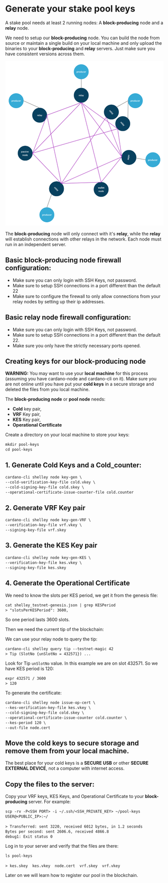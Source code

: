 # Generate your stake pool keys

A stake pool needs at least 2 running nodes: A **block-producing** node and a **relay** node.

We need to setup our **block-producing** node. You can build the node from source or maintain a single build on your local machine and only upload the binaries to your **block-producing** and **relay** servers. Just make sure you have consistent versions across them.

![network diagram](../.gitbook/assets/basic-network-with-relays-producers-passivenodes-walletnodes.png)

The **block-producing** node will only connect with it's **relay**, while the **relay** will establish connections with other relays in the network. Each node must run in an independent server.

## Basic block-producing node firewall configuration:

* Make sure you can only login with SSH Keys, not password.
* Make sure to setup SSH connections in a port different than the default 22
* Make sure to configure the firewall to only allow connections from your relay nodes by setting up their ip addresses.

## Basic relay node firewall configuration:

* Make sure you can only login with SSH Keys, not password.
* Make sure to setup SSH connections in a port different than the default 22.
* Make sure you only have the strictly necessary ports opened.

## Creating keys for our block-producing node

**WARNING:** You may want to use your **local machine** for this process \(assuming you have cardano-node and cardano-cli on it\). Make sure you are not online until you have put your **cold keys** in a secure storage and deleted the files from you local machine.

The **block-producing node** or **pool node** needs:

* **Cold** key pair,
* **VRF** Key pair,
* **KES** Key pair,
* **Operational Certificate**

Create a directory on your local machine to store your keys:

```text
mkdir pool-keys
cd pool-keys
```

## 1. Generate **Cold** Keys and a **Cold\_counter**:

```text
cardano-cli shelley node key-gen \
--cold-verification-key-file cold.vkey \
--cold-signing-key-file cold.skey \
--operational-certificate-issue-counter-file cold.counter
```

## 2. Generate VRF Key pair

```text
cardano-cli shelley node key-gen-VRF \
--verification-key-file vrf.vkey \
--signing-key-file vrf.skey
```

## 3. Generate the KES Key pair

```text
cardano-cli shelley node key-gen-KES \
--verification-key-file kes.vkey \
--signing-key-file kes.skey
```

## 4. Generate the Operational Certificate

We need to know the slots per KES period, we get it from the genesis file:

```text
cat shelley_testnet-genesis.json | grep KESPeriod
> "slotsPerKESPeriod": 3600,
```

So one period lasts 3600 slots.

Then we need the current tip of the blockchain:

We can use your relay node to query the tip:

```text
cardano-cli shelley query tip --testnet-magic 42
> Tip (SlotNo {unSlotNo = 432571}) ...
```

Look for Tip `unSlotNo` value. In this example we are on slot 432571. So we have KES period is 120:

```text
expr 432571 / 3600
> 120
```

To generate the certificate:

```text
cardano-cli shelley node issue-op-cert \
--kes-verification-key-file kes.vkey \
--cold-signing-key-file cold.skey \
--operational-certificate-issue-counter cold.counter \
--kes-period 120 \
--out-file node.cert
```

## Move the cold keys to secure storage and remove them from your local machine.

The best place for your cold keys is a **SECURE USB** or other **SECURE EXTERNAL DEVICE**, not a computer with internet access.

## Copy the files to the server:

Copy your VRF keys, KES Keys, and Operational Certificate to your **block-producing** server. For example:

```text
scp -rv -P<SSH PORT> -i ~/.ssh/<SSH_PRIVATE_KEY> ~/pool-keys USER@<PUBLIC_IP>:~/

> Transferred: sent 3220, received 6012 bytes, in 1.2 seconds
Bytes per second: sent 2606.6, received 4866.8
debug1: Exit status 0
```

Log in to your server and verify that the files are there:

```text
ls pool-keys

> kes.skey  kes.vkey  node.cert  vrf.skey  vrf.vkey  
```

Later on we will learn how to register our pool in the blockchain.

